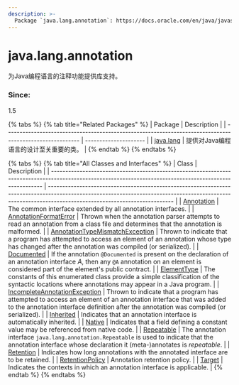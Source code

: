 ```yaml
---
description: >-
  Package `java.lang.annotation`: https://docs.oracle.com/en/java/javase/17/docs/api/java.base/java/lang/annotation/package-summary.html
---
```


# java.lang.annotation

为Java编程语言的注释功能提供库支持。

### Since:

1.5

{% tabs %}
{% tab title="Related Packages" %}
| Package                                                                                                  |  Description          |
| -------------------------------------------------------------------------------------------------------- | --------------------- |
| [java.lang](https://docs.oracle.com/en/java/javase/17/docs/api/java.base/java/lang/package-summary.html) | 提供对Java编程语言的设计至关重要的类。 |
{% endtab %}
{% endtabs %}

{% tabs %}
{% tab title="All Classes and Interfaces" %}
| Class                                                                                                                                                     |  Description                                                                                                                                                                                             |
| --------------------------------------------------------------------------------------------------------------------------------------------------------- | -------------------------------------------------------------------------------------------------------------------------------------------------------------------------------------------------------- |
| [Annotation](https://docs.oracle.com/en/java/javase/17/docs/api/java.base/java/lang/annotation/Annotation.html)                                           | The common interface extended by all annotation interfaces.                                                                                                                                              |
| [AnnotationFormatError](https://docs.oracle.com/en/java/javase/17/docs/api/java.base/java/lang/annotation/AnnotationFormatError.html)                     | Thrown when the annotation parser attempts to read an annotation from a class file and determines that the annotation is malformed.                                                                      |
| [AnnotationTypeMismatchException](https://docs.oracle.com/en/java/javase/17/docs/api/java.base/java/lang/annotation/AnnotationTypeMismatchException.html) | Thrown to indicate that a program has attempted to access an element of an annotation whose type has changed after the annotation was compiled (or serialized).                                          |
| [Documented](https://docs.oracle.com/en/java/javase/17/docs/api/java.base/java/lang/annotation/Documented.html)                                           | If the annotation `@Documented` is present on the declaration of an annotation interface _A_, then any `@A` annotation on an element is considered part of the element's public contract.                |
| [ElementType](https://docs.oracle.com/en/java/javase/17/docs/api/java.base/java/lang/annotation/ElementType.html)                                         | The constants of this enumerated class provide a simple classification of the syntactic locations where annotations may appear in a Java program.                                                        |
| [IncompleteAnnotationException](https://docs.oracle.com/en/java/javase/17/docs/api/java.base/java/lang/annotation/IncompleteAnnotationException.html)     | Thrown to indicate that a program has attempted to access an element of an annotation interface that was added to the annotation interface definition after the annotation was compiled (or serialized). |
| [Inherited](https://docs.oracle.com/en/java/javase/17/docs/api/java.base/java/lang/annotation/Inherited.html)                                             | Indicates that an annotation interface is automatically inherited.                                                                                                                                       |
| [Native](https://docs.oracle.com/en/java/javase/17/docs/api/java.base/java/lang/annotation/Native.html)                                                   | Indicates that a field defining a constant value may be referenced from native code.                                                                                                                     |
| [Repeatable](https://docs.oracle.com/en/java/javase/17/docs/api/java.base/java/lang/annotation/Repeatable.html)                                           | The annotation interface `java.lang.annotation.Repeatable` is used to indicate that the annotation interface whose declaration it (meta-)annotates is _repeatable_.                                      |
| [Retention](https://docs.oracle.com/en/java/javase/17/docs/api/java.base/java/lang/annotation/Retention.html)                                             | Indicates how long annotations with the annotated interface are to be retained.                                                                                                                          |
| [RetentionPolicy](https://docs.oracle.com/en/java/javase/17/docs/api/java.base/java/lang/annotation/RetentionPolicy.html)                                 | Annotation retention policy.                                                                                                                                                                             |
| [Target](https://docs.oracle.com/en/java/javase/17/docs/api/java.base/java/lang/annotation/Target.html)                                                   | Indicates the contexts in which an annotation interface is applicable.                                                                                                                                   |
{% endtab %}
{% endtabs %}
